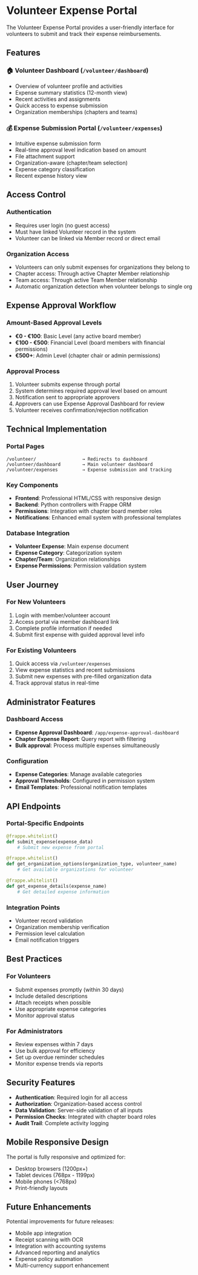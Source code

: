 # Volunteer Expense Portal

The Volunteer Expense Portal provides a user-friendly interface for volunteers to submit and track their expense reimbursements.

## Features

### 🏠 Volunteer Dashboard (`/volunteer/dashboard`)
- Overview of volunteer profile and activities
- Expense summary statistics (12-month view)
- Recent activities and assignments
- Quick access to expense submission
- Organization memberships (chapters and teams)

### 💰 Expense Submission Portal (`/volunteer/expenses`)
- Intuitive expense submission form
- Real-time approval level indication based on amount
- File attachment support
- Organization-aware (chapter/team selection)
- Expense category classification
- Recent expense history view

## Access Control

### Authentication
- Requires user login (no guest access)
- Must have linked Volunteer record in the system
- Volunteer can be linked via Member record or direct email

### Organization Access
- Volunteers can only submit expenses for organizations they belong to
- Chapter access: Through active Chapter Member relationship
- Team access: Through active Team Member relationship
- Automatic organization detection when volunteer belongs to single org

## Expense Approval Workflow

### Amount-Based Approval Levels
- **€0 - €100**: Basic Level (any active board member)
- **€100 - €500**: Financial Level (board members with financial permissions)
- **€500+**: Admin Level (chapter chair or admin permissions)

### Approval Process
1. Volunteer submits expense through portal
2. System determines required approval level based on amount
3. Notification sent to appropriate approvers
4. Approvers can use Expense Approval Dashboard for review
5. Volunteer receives confirmation/rejection notification

## Technical Implementation

### Portal Pages
```
/volunteer/                 → Redirects to dashboard
/volunteer/dashboard        → Main volunteer dashboard
/volunteer/expenses         → Expense submission and tracking
```

### Key Components
- **Frontend**: Professional HTML/CSS with responsive design
- **Backend**: Python controllers with Frappe ORM
- **Permissions**: Integration with chapter board member roles
- **Notifications**: Enhanced email system with professional templates

### Database Integration
- **Volunteer Expense**: Main expense document
- **Expense Category**: Categorization system
- **Chapter/Team**: Organization relationships
- **Expense Permissions**: Permission validation system

## User Journey

### For New Volunteers
1. Login with member/volunteer account
2. Access portal via member dashboard link
3. Complete profile information if needed
4. Submit first expense with guided approval level info

### For Existing Volunteers
1. Quick access via `/volunteer/expenses`
2. View expense statistics and recent submissions
3. Submit new expenses with pre-filled organization data
4. Track approval status in real-time

## Administrator Features

### Dashboard Access
- **Expense Approval Dashboard**: `/app/expense-approval-dashboard`
- **Chapter Expense Report**: Query report with filtering
- **Bulk approval**: Process multiple expenses simultaneously

### Configuration
- **Expense Categories**: Manage available categories
- **Approval Thresholds**: Configured in permission system
- **Email Templates**: Professional notification templates

## API Endpoints

### Portal-Specific Endpoints
```python
@frappe.whitelist()
def submit_expense(expense_data)
    # Submit new expense from portal

@frappe.whitelist()
def get_organization_options(organization_type, volunteer_name)
    # Get available organizations for volunteer

@frappe.whitelist()
def get_expense_details(expense_name)
    # Get detailed expense information
```

### Integration Points
- Volunteer record validation
- Organization membership verification
- Permission level calculation
- Email notification triggers

## Best Practices

### For Volunteers
- Submit expenses promptly (within 30 days)
- Include detailed descriptions
- Attach receipts when possible
- Use appropriate expense categories
- Monitor approval status

### For Administrators
- Review expenses within 7 days
- Use bulk approval for efficiency
- Set up overdue reminder schedules
- Monitor expense trends via reports

## Security Features

- **Authentication**: Required login for all access
- **Authorization**: Organization-based access control
- **Data Validation**: Server-side validation of all inputs
- **Permission Checks**: Integrated with chapter board roles
- **Audit Trail**: Complete activity logging

## Mobile Responsive Design

The portal is fully responsive and optimized for:
- Desktop browsers (1200px+)
- Tablet devices (768px - 1199px)
- Mobile phones (<768px)
- Print-friendly layouts

## Future Enhancements

Potential improvements for future releases:
- Mobile app integration
- Receipt scanning with OCR
- Integration with accounting systems
- Advanced reporting and analytics
- Expense policy automation
- Multi-currency support enhancement